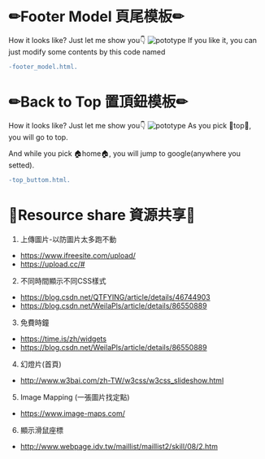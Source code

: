 ✏Footer Model 頁尾模板✏
====
How it looks like? Just let me show you👇
![pototype](https://i.imgur.com/n7ifytK.png)
If you like it, you can just modify some contents by this code named 
```diff
-footer_model.html.
```

✏Back to Top 置頂鈕模板✏
====
How it looks like? Just let me show you👇
![pototype](https://i.gyazo.com/7399ba22d8b5c2753eaf638fb69c2762.gif)
As you pick 🔼top🔼, you will go to top.

And while you pick 🏠home🏠, you will jump to google(anywhere you setted).
```diff
-top_buttom.html.
```

🔗Resource share 資源共享🔗
====
1. 上傳圖片-以防圖片太多跑不動
* https://www.ifreesite.com/upload/
* https://upload.cc/#
2. 不同時間顯示不同CSS樣式
* https://blog.csdn.net/QTFYING/article/details/46744903
* https://blog.csdn.net/WeilaPls/article/details/86550889
3. 免費時鐘
* https://time.is/zh/widgets
* https://blog.csdn.net/WeilaPls/article/details/86550889
4. 幻燈片(首頁)
* http://www.w3bai.com/zh-TW/w3css/w3css_slideshow.html
5. Image Mapping (一張圖片找定點)
* https://www.image-maps.com/
6. 顯示滑鼠座標
* http://www.webpage.idv.tw/maillist/maillist2/skill/08/2.htm
